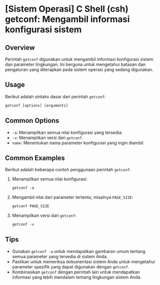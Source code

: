 # [Sistem Operasi] C Shell (csh) getconf: Mengambil informasi konfigurasi sistem

## Overview
Perintah `getconf` digunakan untuk mengambil informasi konfigurasi sistem dan parameter lingkungan. Ini berguna untuk mengetahui batasan dan pengaturan yang diterapkan pada sistem operasi yang sedang digunakan.

## Usage
Berikut adalah sintaks dasar dari perintah `getconf`:

```csh
getconf [options] [arguments]
```

## Common Options
- `-a`: Menampilkan semua nilai konfigurasi yang tersedia.
- `-v`: Menampilkan versi dari `getconf`.
- `name`: Menentukan nama parameter konfigurasi yang ingin diambil.

## Common Examples
Berikut adalah beberapa contoh penggunaan perintah `getconf`:

1. Menampilkan semua nilai konfigurasi:
   ```csh
   getconf -a
   ```

2. Mengambil nilai dari parameter tertentu, misalnya `PAGE_SIZE`:
   ```csh
   getconf PAGE_SIZE
   ```

3. Menampilkan versi dari `getconf`:
   ```csh
   getconf -v
   ```

## Tips
- Gunakan `getconf -a` untuk mendapatkan gambaran umum tentang semua parameter yang tersedia di sistem Anda.
- Pastikan untuk memeriksa dokumentasi sistem Anda untuk mengetahui parameter spesifik yang dapat digunakan dengan `getconf`.
- Kombinasikan `getconf` dengan perintah lain untuk mendapatkan informasi yang lebih mendalam tentang lingkungan sistem Anda.